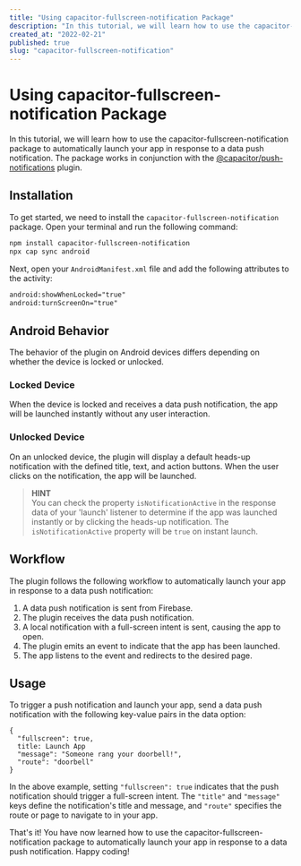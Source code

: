 ```yaml
---
title: "Using capacitor-fullscreen-notification Package"
description: "In this tutorial, we will learn how to use the capacitor-fullscreen-notification package to automatically launch your app in response to a data push notification."
created_at: "2022-02-21"
published: true
slug: "capacitor-fullscreen-notification"
---
```


# Using capacitor-fullscreen-notification Package

In this tutorial, we will learn how to use the capacitor-fullscreen-notification package to automatically launch your app in response to a data push notification. The package works in conjunction with the [@capacitor/push-notifications](https://github.com/ionic-team/capacitor-plugins/tree/main/push-notifications) plugin.

## Installation

To get started, we need to install the `capacitor-fullscreen-notification` package. Open your terminal and run the following command:

```bash
npm install capacitor-fullscreen-notification
npx cap sync android
```

Next, open your `AndroidManifest.xml` file and add the following attributes to the activity:

```xml
android:showWhenLocked="true"
android:turnScreenOn="true"
```

## Android Behavior

The behavior of the plugin on Android devices differs depending on whether the device is locked or unlocked.

### Locked Device

When the device is locked and receives a data push notification, the app will be launched instantly without any user interaction.

### Unlocked Device

On an unlocked device, the plugin will display a default heads-up notification with the defined title, text, and action buttons. When the user clicks on the notification, the app will be launched.

> **HINT**  
> You can check the property `isNotificationActive` in the response data of your 'launch' listener to determine if the app was launched instantly or by clicking the heads-up notification. The `isNotificationActive` property will be `true` on instant launch.

## Workflow

The plugin follows the following workflow to automatically launch your app in response to a data push notification:

1. A data push notification is sent from Firebase.
2. The plugin receives the data push notification.
3. A local notification with a full-screen intent is sent, causing the app to open.
4. The plugin emits an event to indicate that the app has been launched.
5. The app listens to the event and redirects to the desired page.

## Usage

To trigger a push notification and launch your app, send a data push notification with the following key-value pairs in the data option:

```
{
  "fullscreen": true,
  title: Launch App
  "message": "Someone rang your doorbell!",
  "route": "doorbell"
}
```

In the above example, setting `"fullscreen": true` indicates that the push notification should trigger a full-screen intent. The `"title"` and `"message"` keys define the notification's title and message, and `"route"` specifies the route or page to navigate to in your app.

That's it! You have now learned how to use the capacitor-fullscreen-notification package to automatically launch your app in response to a data push notification. Happy coding!
